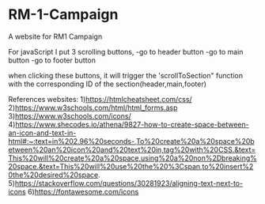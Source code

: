 # RM-1-Campaign
A website for RM1 Campaign 

For javaScript I put 3 scrolling buttons,
-go to header button
-go to main button
-go to footer button

when clicking these buttons, it will trigger the 'scrollToSection" function with the corresponding
ID of the section(header,main,footer)

References websites:
1)https://htmlcheatsheet.com/css/
2)https://www.w3schools.com/html/html_forms.asp
3)https://www.w3schools.com/icons/
4)https://www.shecodes.io/athena/9827-how-to-create-space-between-an-icon-and-text-in-html#:~:text=in%202.96%20seconds-,To%20create%20a%20space%20between%20an%20icon%20and%20text%20in,tag%20with%20CSS.&text=This%20will%20create%20a%20space,using%20a%20non%2Dbreaking%20space.&text=This%20will%20use%20the%20%3Cspan,to%20insert%20the%20desired%20space.
5)https://stackoverflow.com/questions/30281923/aligning-text-next-to-icons
6)https://fontawesome.com/icons
